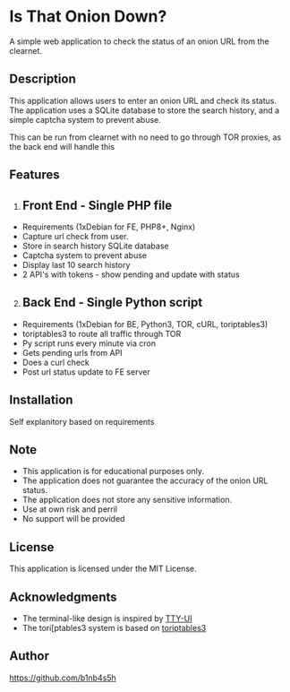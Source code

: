 Is That Onion Down?
=====================

A simple web application to check the status of an onion URL from the clearnet.

Description
-----------

This application allows users to enter an onion URL and check its status. The application uses a SQLite database to store the search history, and a simple captcha system to prevent abuse.

This can be run from clearnet with no need to go through TOR proxies, as the back end will handle this

Features
--------

1. Front End - Single PHP file
   ---------------------------
  * Requirements
      (1xDebian for FE, PHP8+, Nginx) 
  * Capture url check from user.
  * Store in search history SQLite database
  * Captcha system to prevent abuse
  * Display last 10 search history
  * 2 API's with tokens - show pending and update with status

2. Back End - Single Python script
   -------------------------------
  * Requirements
      (1xDebian for BE, Python3, TOR, cURL, toriptables3) 
  * toriptables3 to route all traffic through TOR
  * Py script runs every minute via cron
  * Gets pending urls from API
  * Does a curl check
  * Post url status update to FE server
  

Installation
------------
Self explanitory based on requirements

Note
----

* This application is for educational purposes only.
* The application does not guarantee the accuracy of the onion URL status.
* The application does not store any sensitive information.
* Use at own risk and perril
* No support will be provided

License
-------

This application is licensed under the MIT License.

Acknowledgments
---------------
* The terminal-like design is inspired by [TTY-UI](https://github.com/jcubic/tty-ui)
* The tori[ptables3 system is based on [toriptables3](https://github.com/ruped24/toriptables3)

Author
------
https://github.com/b1nb4s5h

